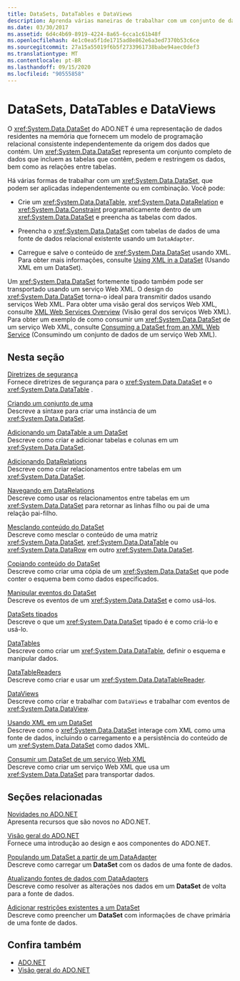 ```yaml
---
title: DataSets, DataTables e DataViews
description: Aprenda várias maneiras de trabalhar com um conjunto de dados ADO.NET, uma representação residente na memória que fornece um modelo de programação relacional consistente.
ms.date: 03/30/2017
ms.assetid: 6d4c4b69-8919-4224-8a65-6cca1c61b48f
ms.openlocfilehash: 4e1c0ea5f1de1715ad8e862e6a3ed7370b53c6ce
ms.sourcegitcommit: 27a15a55019f6b5f2733961738babe94aec0def3
ms.translationtype: MT
ms.contentlocale: pt-BR
ms.lasthandoff: 09/15/2020
ms.locfileid: "90555858"
---
```

# <a name="datasets-datatables-and-dataviews"></a>DataSets, DataTables e DataViews

O <xref:System.Data.DataSet> do ADO.NET é uma representação de dados residentes na memória que fornecem um modelo de programação relacional consistente independentemente da origem dos dados que contém. Um <xref:System.Data.DataSet> representa um conjunto completo de dados que incluem as tabelas que contêm, pedem e restringem os dados, bem como as relações entre tabelas.  
  
Há várias formas de trabalhar com um <xref:System.Data.DataSet>, que podem ser aplicadas independentemente ou em combinação. Você pode:  
  
- Crie um <xref:System.Data.DataTable>, <xref:System.Data.DataRelation> e <xref:System.Data.Constraint> programaticamente dentro de um <xref:System.Data.DataSet> e preencha as tabelas com dados.  
  
- Preencha o <xref:System.Data.DataSet> com tabelas de dados de uma fonte de dados relacional existente usando um `DataAdapter`.  
  
- Carregue e salve o conteúdo de <xref:System.Data.DataSet> usando XML. Para obter mais informações, consulte [Using XML in a DataSet](using-xml-in-a-dataset.md) (Usando XML em um DataSet).  
  
Um <xref:System.Data.DataSet> fortemente tipado também pode ser transportado usando um serviço Web XML. O design do <xref:System.Data.DataSet> torna-o ideal para transmitir dados usando serviços Web XML. Para obter uma visão geral dos serviços Web XML, consulte [XML Web Services Overview](/previous-versions/dotnet/netframework-4.0/w9fdtx28(v=vs.100)) (Visão geral dos serviços Web XML). Para obter um exemplo de como consumir um <xref:System.Data.DataSet> de um serviço Web XML, consulte [Consuming a DataSet from an XML Web Service](consuming-a-dataset-from-an-xml-web-service.md) (Consumindo um conjunto de dados de um serviço Web XML).  
  
## <a name="in-this-section"></a>Nesta seção

 [Diretrizes de segurança](security-guidance.md)  
 Fornece diretrizes de segurança para o <xref:System.Data.DataSet> e o <xref:System.Data.DataTable> .

 [Criando um conjunto de uma](creating-a-dataset.md)  
 Descreve a sintaxe para criar uma instância de um <xref:System.Data.DataSet>.  
  
 [Adicionando um DataTable a um DataSet](adding-a-datatable-to-a-dataset.md)  
 Descreve como criar e adicionar tabelas e colunas em um <xref:System.Data.DataSet>.  
  
 [Adicionando DataRelations](adding-datarelations.md)  
 Descreve como criar relacionamentos entre tabelas em um <xref:System.Data.DataSet>.  
  
 [Navegando em DataRelations](navigating-datarelations.md)  
 Descreve como usar os relacionamentos entre tabelas em um <xref:System.Data.DataSet> para retornar as linhas filho ou pai de uma relação pai-filho.  
  
 [Mesclando conteúdo do DataSet](merging-dataset-contents.md)  
 Descreve como mesclar o conteúdo de uma matriz <xref:System.Data.DataSet>, <xref:System.Data.DataTable> ou <xref:System.Data.DataRow> em outro <xref:System.Data.DataSet>.  
  
 [Copiando conteúdo do DataSet](copying-dataset-contents.md)  
 Descreve como criar uma cópia de um <xref:System.Data.DataSet> que pode conter o esquema bem como dados especificados.  
  
 [Manipular eventos do DataSet](handling-dataset-events.md)  
 Descreve os eventos de um <xref:System.Data.DataSet> e como usá-los.  
  
 [DataSets tipados](typed-datasets.md)  
 Descreve o que um <xref:System.Data.DataSet> tipado é e como criá-lo e usá-lo.  
  
 [DataTables](datatables.md)  
 Descreve como criar um <xref:System.Data.DataTable>, definir o esquema e manipular dados.  
  
 [DataTableReaders](datatablereaders.md)  
 Descreve como criar e usar um <xref:System.Data.DataTableReader>.  
  
 [DataViews](dataviews.md)  
 Descreve como criar e trabalhar com `DataViews` e trabalhar com eventos de <xref:System.Data.DataView>.  
  
 [Usando XML em um DataSet](using-xml-in-a-dataset.md)  
 Descreve como o <xref:System.Data.DataSet> interage com XML como uma fonte de dados, incluindo o carregamento e a persistência do conteúdo de um <xref:System.Data.DataSet> como dados XML.  
  
 [Consumir um DataSet de um serviço Web XML](consuming-a-dataset-from-an-xml-web-service.md)  
 Descreve como criar um serviço Web XML que usa um <xref:System.Data.DataSet> para transportar dados.  
  
## <a name="related-sections"></a>Seções relacionadas

 [Novidades no ADO.NET](../whats-new.md)  
 Apresenta recursos que são novos no ADO.NET.  
  
 [Visão geral do ADO.NET](../ado-net-overview.md)  
 Fornece uma introdução ao design e aos componentes do ADO.NET.  
  
 [Populando um DataSet a partir de um DataAdapter](../populating-a-dataset-from-a-dataadapter.md)  
 Descreve como carregar um **DataSet** com os dados de uma fonte de dados.  
  
 [Atualizando fontes de dados com DataAdapters](../updating-data-sources-with-dataadapters.md)  
 Descreve como resolver as alterações nos dados em um **DataSet** de volta para a fonte de dados.  
  
 [Adicionar restrições existentes a um DataSet](../adding-existing-constraints-to-a-dataset.md)  
 Descreve como preencher um **DataSet** com informações de chave primária de uma fonte de dados.  
  
## <a name="see-also"></a>Confira também

- [ADO.NET](../index.md)
- [Visão geral do ADO.NET](../ado-net-overview.md)
